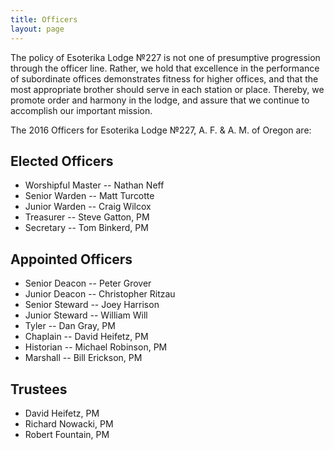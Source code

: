 ```yaml
---
title: Officers
layout: page
---
```


The policy of Esoterika Lodge №227 is not one of presumptive
progression through the officer line. Rather, we hold that excellence
in the performance of subordinate offices demonstrates fitness for
higher offices, and that the most appropriate brother should serve in
each station or place. Thereby, we promote order and harmony in the
lodge, and assure that we continue to accomplish our important
mission.

The 2016 Officers for Esoterika Lodge №227, A. F. & A. M. of Oregon are:

## Elected Officers

- Worshipful Master -- Nathan Neff
- Senior Warden -- Matt Turcotte
- Junior Warden -- Craig Wilcox
- Treasurer -- Steve Gatton, PM
- Secretary -- Tom Binkerd, PM

## Appointed Officers
-    Senior Deacon -- Peter Grover
-    Junior Deacon -- Christopher Ritzau
-    Senior Steward -- Joey Harrison
-    Junior Steward -- William Will
-    Tyler -- Dan Gray, PM
-    Chaplain -- David Heifetz, PM
-    Historian -- Michael Robinson, PM
-    Marshall -- Bill Erickson, PM

## Trustees
-    David Heifetz, PM
-    Richard Nowacki, PM
-    Robert Fountain, PM
